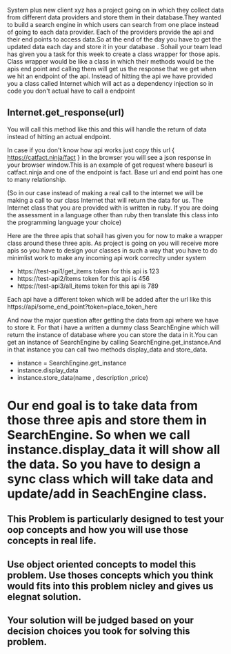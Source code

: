 System plus new client xyz has a project going on in which they collect data from different data providers and store them in their database.They wanted to build a search engine in which users can search from one place instead of going to each data provider. Each of the providers provide the api and their end points to access data.So at the end of the day you have to get the updated data each day and store it in your database . Sohail your team lead has given you a task for this week to create a class wrapper for those apis. Class wrapper would be like a class in which their methods would be the apis end point and calling them will get us the response that we get when we hit an endpoint of the api.
Instead of hitting the api we have provided you a class called Internet which will act as a dependency injection so in code you don't  actual have to call a endpoint
## Internet.get_response(url)

You will call this method like this and this will handle the return of data instead of hitting an actual endpoint.

In case if you don't know how api works just copy this url { https://catfact.ninja/fact } in the browser you will see a json response in your browser window.This is an example of get request where baseurl is catfact.ninja and one of the endpoint is fact. Base url and end point has one to many relationship.

(So in our case instead of making a real call to the internet we will be making a call to our class Internet that will return the data for us. The Internet class that you are provided with is written in ruby. If you are doing the assessment in a language other than ruby then translate this class into the programming language your choice)


Here are the three apis that sohail has given you for now to make a wrapper class around these three apis. As project is going on you will receive more apis so you have to design your classes in such a way that you have to do minimlist work to make any incoming api work correclty under system 

* https://test-api1/get_items   token for this api is 123
* https://test-api2/items	         token for this api is 456
* https://test-api3/all_items     token for this api is 789

Each api have a different token which will be added after the url like this  https://api/some_end_point?token=place_token_here


And now the major question after getting the data from api where we have to store it. For that i have a written a dummy class SearchEngine which will return the instance of database where you can store the data in it.You can get an instance of SearchEngine by calling SearchEngine.get_instance.And in that instance you can call two methods display_data and store_data.

* instance = SearchEngine.get_instance
* instance.display_data
* instance.store_data(name , description ,price)

# Our end goal is to take data from those three apis and store them in SearchEngine. So when we call instance.display_data it will show all the data. So you have to design a sync class which will take data and update/add in SeachEngine class.

## This Problem is particularly designed to test your oop concepts and how you will use those concepts in real life.
## Use object oriented concepts to model this problem. Use thoses concepts which you think would fits into this problem nicley and gives us elegnat solution.
## Your solution will be judged based on your decision choices you took for solving this problem.
